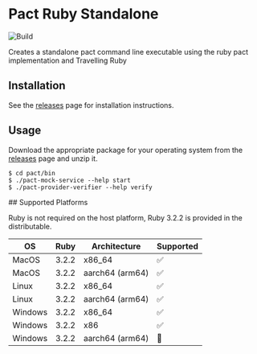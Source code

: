 # Pact Ruby Standalone

![Build](https://github.com/pact-foundation/pact-ruby-standalone/workflows/Build/badge.svg)

Creates a standalone pact command line executable using the ruby pact implementation and Travelling Ruby

## Installation

See the [releases](https://github.com/you54f/pact-ruby-standalone/releases) page for installation instructions.

## Usage

Download the appropriate package for your operating system from the [releases](https://github.com/you54f/pact-ruby-standalone/releases) page and unzip it.

    $ cd pact/bin
    $ ./pact-mock-service --help start
    $ ./pact-provider-verifier --help verify

## Supported Platforms

Ruby is not required on the host platform, Ruby 3.2.2 is provided in the distributable.


| OS     | Ruby      | Architecture   | Supported |
| -------| -------   | ------------   | --------- |
| MacOS  | 3.2.2     | x86_64         | ✅        |
| MacOS  | 3.2.2     | aarch64 (arm64)| ✅        |
| Linux  | 3.2.2     | x86_64         | ✅        |
| Linux  | 3.2.2     | aarch64 (arm64)| ✅        |
| Windows| 3.2.2     | x86_64         | ✅        |
| Windows| 3.2.2     | x86            | ✅        |
| Windows| 3.2.2     | aarch64 (arm64)| 🚧        |
